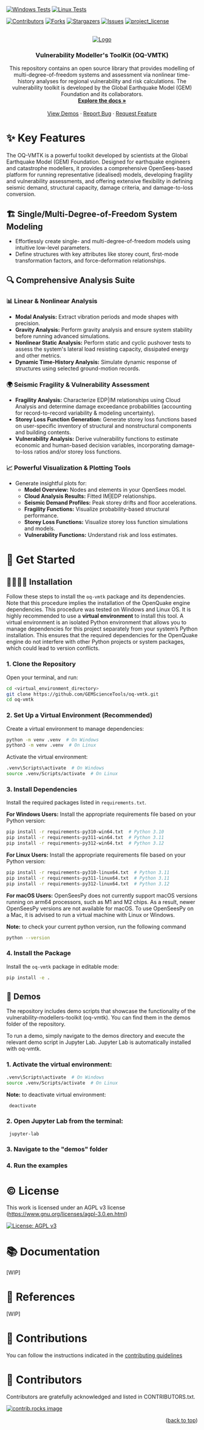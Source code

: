 [![Windows Tests](https://github.com/GEMScienceTools/oq-vmtk/actions/workflows/windows_test.yml/badge.svg)](https://github.com/GEMScienceTools/oq-vmtk/actions/workflows/windows_test.yaml)
[![Linux Tests](https://github.com/GEMScienceTools/oq-vmtk/actions/workflows/linux_test.yml/badge.svg)](https://github.com/GEMScienceTools/oq-vmtk/actions/workflows/linux_test.yaml)

<a id="readme-top"></a>

<!-- PROJECT SHIELDS -->

[![Contributors][contributors-shield]][contributors-url]
[![Forks][forks-shield]][forks-url]
[![Stargazers][stars-shield]][stars-url]
[![Issues][issues-shield]][issues-url]
[![project_license][license-shield]][license-url]


<!-- PROJECT LOGO -->
<br />
<div align="center">
  <a href="https://github.com/GEMScienceTools/vulnerability-toolkit">
    <img src="imgs/gem-vulnerability-toolkit.png" alt="Logo" >
  </a>

  <h3 align="center">Vulnerability Modeller's ToolKit (OQ-VMTK)</h3>

  <p align="center">
    This repository contains an open source library that provides modelling of multi-degree-of-freedom systems and assessment via nonlinear time-history analyses for regional vulnerability and risk calculations. The vulnerability toolkit is developed by the Global Earthquake Model (GEM) Foundation and its collaborators.
    <br />
    <a href="https://github.com/GEMScienceTools/vulnerability-toolkit/docs"><strong>Explore the docs »</strong></a>
    <br />
    <br />
    <a href="https://github.com/GEMScienceTools/vulnerability-toolkit/demos">View Demos</a>
    ·
    <a href="https://github.com/GEMScienceTools/vulnerability-toolkit/issues/new?labels=bug&template=bug-report---.md">Report Bug</a>
    ·
    <a href="https://github.com/GEMScienceTools/vulnerability-toolkit/issues/new?labels=enhancement&template=feature-request---.md">Request Feature</a>
  </p>
</div>


# ✨ Key Features

The OQ-VMTK is a powerful toolkit developed by scientists at the Global Earthquake Model (GEM) Foundation. Designed for earthquake engineers and catastrophe modellers, it provides a comprehensive OpenSees-based platform for running representative (idealised) models, developing fragility and vulnerability assessments, and offering extensive flexibility in defining seismic demand, structural capacity, damage criteria, and damage-to-loss conversion.

## 🏗️ Single/Multi-Degree-of-Freedom System Modeling
- Effortlessly create single- and multi-degree-of-freedom models using intuitive low-level parameters.
- Define structures with key attributes like storey count, first-mode transformation factors, and force-deformation relationships.

## 🔍 Comprehensive Analysis Suite
### 📊 Linear & Nonlinear Analysis
- **Modal Analysis:** Extract vibration periods and mode shapes with precision.
- **Gravity Analysis:** Perform gravity analysis and ensure system stability before running advanced simulations.
- **Nonlinear Static Analysis:** Perform static and cyclic pushover tests to assess the system's lateral load resisting capacity, dissipated energy and other metrics.
- **Dynamic Time-History Analysis:** Simulate dynamic response of structures using selected ground-motion records.

### 🌍 Seismic Fragility & Vulnerability Assessment
- **Fragility Analysis:** Characterize EDP|IM relationships using Cloud Analysis and determine damage exceedance probabilities (accounting for record-to-record variability & modeling uncertainty).
- **Storey Loss Function Generation:** Generate storey loss functions based on user-specific inventory of structural and nonstructural components and building contents.
- **Vulnerability Analysis:** Derive vulnerability functions to estimate economic and human-based decision variables, incorporating damage-to-loss ratios and/or storey loss functions.

### 📈 Powerful Visualization & Plotting Tools
- Generate insightful plots for:
  - **Model Overview:** Nodes and elements in your OpenSees model.
  - **Cloud Analysis Results:** Fitted IM|EDP relationships.
  - **Seismic Demand Profiles:** Peak storey drifts and floor accelerations.
  - **Fragility Functions:** Visualize probability-based structural performance.
  - **Storey Loss Functions:** Visualize storey loss function simulations and models.
  - **Vulnerability Functions:** Understand risk and loss estimates.

# 🚀 Get Started

## 👩‍💻🧑‍💻 Installation

Follow these steps to install the `oq-vmtk` package and its dependencies. Note that this procedure implies the installation of the OpenQuake engine dependencies. This procedure was tested on Windows and Linux OS.
It is highly recommended to use a **virtual environment** to install this tool. A virtual environment is an isolated Python environment that allows you to manage dependencies for this project separately from your system’s Python installation. This ensures that the required dependencies for the OpenQuake engine do not interfere with other Python projects or system packages, which could lead to version conflicts.

### 1. Clone the Repository
   Open your terminal,  and run:
   ```bash
   cd <virtual_environment_directory>
   git clone https://github.com/GEMScienceTools/oq-vmtk.git
   cd oq-vmtk
   ```

### 2. Set Up a Virtual Environment (Recommended)
   Create a virtual environment to manage dependencies:
   ```bash
   python -m venv .venv  # On Windows
   python3 -m venv .venv  # On Linux
   ```

   Activate the virtual environment:
   ```bash
   .venv\Scripts\activate  # On Windows
   source .venv/Scripts/activate  # On Linux
   ```

### 3. Install Dependencies
   Install the required packages listed in `requirements.txt`.

   **For Windows Users:** Install the appropriate requirements file based on your Python version:
   ```bash
   pip install -r requirements-py310-win64.txt  # Python 3.10
   pip install -r requirements-py311-win64.txt  # Python 3.11
   pip install -r requirements-py312-win64.txt  # Python 3.12
   ```
   **For Linux Users:** Install the appropriate requirements file based on your Python version:
   ```bash
   pip install -r requirements-py310-linux64.txt  # Python 3.11
   pip install -r requirements-py311-linux64.txt  # Python 3.11
   pip install -r requirements-py312-linux64.txt  # Python 3.12
   ```
   **For macOS Users:** OpenSeesPy does not currently support macOS versions running on arm64 processors, such as M1 and M2 chips. As a result, newer OpenSeesPy versions are not available for macOS. To use OpenSeesPy on a Mac, it is advised to run a virtual machine with Linux or Windows.

   **Note:** to check your current python version, run the following command
   ```bash
   python --version
   ```

### 4. Install the Package
   Install the `oq-vmtk` package in editable mode:
   ```bash
   pip install -e .
   ```

## 📼 Demos

The repository includes demo scripts that showcase the functionality of the vulnerability-modellers-toolkit (oq-vmtk). You can find them in the demos folder of the repository.

To run a demo, simply navigate to the demos directory and execute the relevant demo script in Jupyter Lab. Jupyter Lab is automatically installed with oq-vmtk.

### 1. Activate the virtual environment:

  ```bash
  .venv\Scripts\activate  # On Windows
  source .venv/Scripts/activate  # On Linux
  ```

  **Note:** to deactivate virtual environment:
  ```bash
   deactivate
  ```

### 2. Open Jupyter Lab from the terminal:

  ```bash
   jupyter-lab
  ```

### 3. Navigate to the "demos" folder
### 4. Run the examples

# © License

This work is licensed under an AGPL v3 license (https://www.gnu.org/licenses/agpl-3.0.en.html)

[![License: AGPL v3](https://img.shields.io/badge/License-AGPL_v3-blue.svg)](https://www.gnu.org/licenses/agpl-3.0)

# 📚 Documentation

[WIP]

# 📑 References

[WIP]

# 🤝 Contributions

You can follow the instructions indicated in the [contributing guidelines](./contribute_guidelines.md)

# 🌟 Contributors

Contributors are gratefully acknowledged and listed in CONTRIBUTORS.txt.

<a href="https://github.com/GEMScienceTools/vulnerability-toolkit/graphs/contributors">
  <img src="https://contrib.rocks/image?repo=GEMScienceTools/vulnerability-toolkit" alt="contrib.rocks image" />
</a>

<p align="right">(<a href="#readme-top">back to top</a>)</p>

<!-- MARKDOWN LINKS & IMAGES -->
<!-- https://www.markdownguide.org/basic-syntax/#reference-style-links -->
[contributors-shield]: https://img.shields.io/github/contributors/GEMScienceTools/vulnerability-toolkit.svg?style=for-the-badge
[contributors-url]: https://github.com/GEMScienceTools/vulnerability-toolkit/graphs/contributors
[forks-shield]: https://img.shields.io/github/forks/GEMScienceTools/vulnerability-toolkit.svg?style=for-the-badge
[forks-url]: https://github.com/GEMScienceTools/vulnerability-toolkit/network/members
[stars-shield]: https://img.shields.io/github/stars/GEMScienceTools/vulnerability-toolkit.svg?style=for-the-badge
[stars-url]: https://github.com/GEMScienceTools/vulnerability-toolkit/stargazers
[issues-shield]: https://img.shields.io/github/issues/GEMScienceTools/vulnerability-toolkit.svg?style=for-the-badge
[issues-url]: https://github.com/GEMScienceTools/vulnerability-toolkit/issues
[license-shield]: https://img.shields.io/github/license/GEMScienceTools/vulnerability-toolkit.svg?style=for-the-badge
[license-url]: https://github.com/GEMScienceTools/vulnerability-toolkit/blob/master/LICENSE.txt
